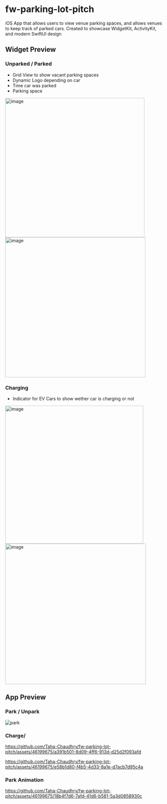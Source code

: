 # fw-parking-lot-pitch
iOS App that allows users to view venue parking spaces, and allows venues to keep track of parked cars. Created to showcase WidgetKit, ActivityKit, and modern SwiftUI design

## Widget Preview

### Unparked / Parked

- Grid View to show vacant parking spaces
- Dynamic Logo depending on car
- Time car was parked
- Parking space

<img width="444" alt="image" src="https://github.com/Taha-Chaudhry/fw-parking-lot-pitch/assets/46199675/8d7b6fbd-ac90-4ac7-9b89-3a8cf2633b01">

<img width="447" alt="image" src="https://github.com/Taha-Chaudhry/fw-parking-lot-pitch/assets/46199675/750f75c5-ebe0-4e38-b7c5-3b8574b89da1">

### Charging

- Indicator for EV Cars to show wether car is charging or not

<img width="440" alt="image" src="https://github.com/Taha-Chaudhry/fw-parking-lot-pitch/assets/46199675/d0b78def-2e73-4be4-98a8-5fbbabec1ec1">

<img width="448" alt="image" src="https://github.com/Taha-Chaudhry/fw-parking-lot-pitch/assets/46199675/0010ea91-34d3-4c91-b75e-96df381a0353">

## App Preview

### Park / Unpark

![park]([https://github.com/Taha-Chaudhry/fw-parking-lot-pitch/assets/46199675/2d87b777-caa0-43b5-b9b3-1e9eda3806a0](https://im5.ezgif.com/tmp/ezgif-5-fd24aadbe6.gif))


### Charge/ 

https://github.com/Taha-Chaudhry/fw-parking-lot-pitch/assets/46199675/a391b501-8d09-4ff6-913d-d25d2f093afd

https://github.com/Taha-Chaudhry/fw-parking-lot-pitch/assets/46199675/e58b1d80-f4b5-4d33-8a1e-d7acb7d95c4a

### Park Animation

https://github.com/Taha-Chaudhry/fw-parking-lot-pitch/assets/46199675/18b4f7d6-7afd-41d6-b581-5a3d0858930c









